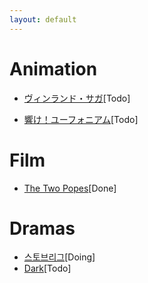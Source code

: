 ```yaml
---
layout: default
---
```


# Animation

* [ヴィンランド・サガ](https://movie.douban.com/subject/30174419/)[Todo]

* [響け！ユーフォニアム](https://movie.douban.com/subject/26169716/)[Todo]

# Film
* [The Two Popes](https://movie.douban.com/subject/27132510/)[Done]

# Dramas
* [스토브리그](https://movie.douban.com/subject/34660401/)[Doing]
* [Dark](https://movie.douban.com/subject/26992330/)[Todo]